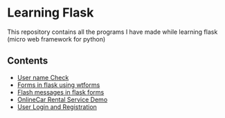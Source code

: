 # Learning Flask
This repository contains all the programs I have made while learning flask (micro web framework for python)
<h2> Contents </h2>
<ul>
  <li><a href='https://github.com/stqc/learning_flask/tree/master/username_check'> User name Check </a></li>
  <li><a href='https://github.com/stqc/learning_flask/tree/master/wtforms_flask'>Forms in flask using wtforms </a></li>
  <li><a href='https://github.com/stqc/learning_flask/tree/master/flask_flash_message'>Flash messages in flask forms</a></li>
  <li><a href ='https://github.com/stqc/learning_flask/tree/master/Car_rental_v1'> OnlineCar Rental Service Demo</a></li>
  <li><a href='https://github.com/stqc/learning_flask/tree/master/login_users'>User Login and Registration</a></li>
</ul>
